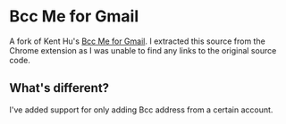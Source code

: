 # Bcc Me for Gmail

A fork of Kent Hu's [Bcc Me for Gmail](https://chrome.google.com/webstore/detail/bcc-me-for-gmail/hmkichigbnaamgiokhbjkigjlggpeenf/reviews?hl=en-US). I extracted this source from the Chrome extension as I was unable to find any links to the original source code.

## What's different?

I've added support for only adding Bcc address from a certain account.
